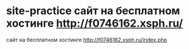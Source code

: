 # site-practice сайт на бесплатном хостинге http://f0746162.xsph.ru/
сайт на бесплатном хостинге
http://f0746162.xsph.ru/index.php
